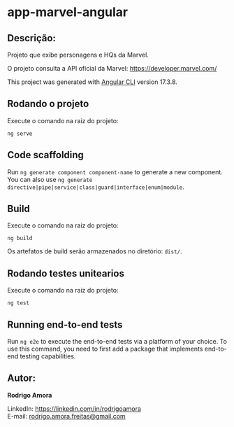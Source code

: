 # app-marvel-angular

## Descrição:
Projeto que exibe personagens e HQs da Marvel.

O projeto consulta a API oficial da Marvel: https://developer.marvel.com/ <br>

This project was generated with [Angular CLI](https://github.com/angular/angular-cli) version 17.3.8.

## Rodando o projeto
Execute o comando na raiz do projeto:
```shell script
ng serve
```

## Code scaffolding

Run `ng generate component component-name` to generate a new component. You can also use `ng generate directive|pipe|service|class|guard|interface|enum|module`.

## Build
Execute o comando na raiz do projeto:
```shell script
ng build
```
Os artefatos de build serão armazenados no diretório: `dist/`.

## Rodando testes unitearios
Execute o comando na raiz do projeto:
```shell script
ng test
```

## Running end-to-end tests

Run `ng e2e` to execute the end-to-end tests via a platform of your choice. To use this command, you need to first add a package that implements end-to-end testing capabilities.

## Autor:
<b>Rodrigo Amora</b>

LinkedIn: https://linkedin.com/in/rodrigoamora <br>
E-mail: rodrigo.amora.freitas@gmail.com
